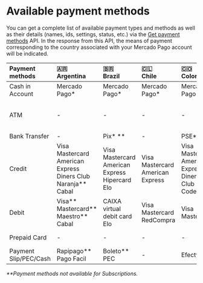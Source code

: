 # Available payment methods

You can get a complete list of available payment types and methods as well as their details (names, ids, settings, status, etc.) via the [Get payment methods](/developers/en/reference/payment_methods/_payment_methods/get) API. In the response from this API, the means of payment corresponding to the country associated with your Mercado Pago account will be indicated.


| Payment methods | 🇦🇷 <br> Argentina | 🇧🇷 <br> Brazil | 🇨🇱 <br>  Chile | 🇨🇴 <br>  Colombia | 🇲🇽 <br> Mexico | 🇵🇪 <br> Peru | 🇺🇾 <br> Uruguay |
| :--- | :--- | :--- | :--- | :--- | :--- | :--- | :--- |
| Cash in Account | Mercado Pago* | Mercado Pago* | Mercado Pago* | Mercado Pago* | Mercado Pago* | Mercado Pago* | Mercado Pago* |
| ATM | - | - | - | - | Bancomer** <br> Banamex** <br> Serfin** <br> PagoEfectivo | - |
| Bank Transfer | - | Pix* ** | - | PSE* | CLABE | - | - |
| Credit | Visa <br> Mastercard <br> American Express <br> Diners Club <br> Naranja** <br> Cabal | Visa <br> Mastercard <br> American Express <br> Hipercard <br> Elo | Visa <br> Mastercard <br> American Express | Visa <br> Mastercard <br> American Express <br> Diners Club <br> Codensa | Visa <br> Mastercard <br> American Express** | Visa <br> Diners Club <br> Mastercard <br> American Express | Visa <br> Mastercard <br> Oca <br> Lider <br> American Express <br> Creditel |
| Debit | Visa** <br> Mastercard** <br> Maestro** <br> Cabal | CAIXA virtual debit card <br> Elo | Visa <br> Mastercard <br> RedCompra | Visa <br> Mastercard | Visa <br> Mastercard | Visa <br> Mastercard | Visa |
| Prepaid Card | - | - | - | - | Mercado Pago** | - | - |
| Payment Slip/PEC/Cash | Rapipago** <br> Pago Facil | Boleto** <br> PEC | - | Efecty* | Oxxo** <br> PayCash | - | Abitab <br> Red Pagos |

_**Payment methods not available for Subscriptions._